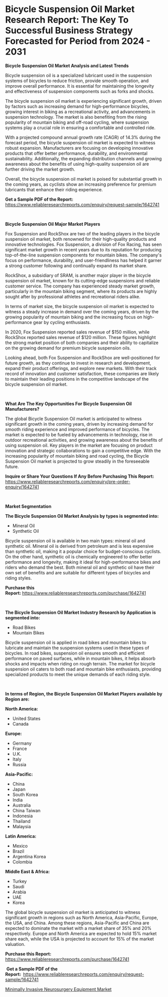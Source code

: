 <p><h1>Bicycle Suspension Oil Market Research Report: The Key To Successful Business Strategy Forecasted for Period from 2024 - 2031</h1></p><p><strong>Bicycle Suspension Oil Market Analysis and Latest Trends</strong></p>
<p><p>Bicycle suspension oil is a specialized lubricant used in the suspension systems of bicycles to reduce friction, provide smooth operation, and improve overall performance. It is essential for maintaining the longevity and effectiveness of suspension components such as forks and shocks.</p><p>The bicycle suspension oil market is experiencing significant growth, driven by factors such as increasing demand for high-performance bicycles, growing interest in biking as a recreational activity, and advancements in suspension technology. The market is also benefiting from the rising popularity of mountain biking and off-road cycling, where suspension systems play a crucial role in ensuring a comfortable and controlled ride.</p><p>With a projected compound annual growth rate (CAGR) of 14.3% during the forecast period, the bicycle suspension oil market is expected to witness robust expansion. Manufacturers are focusing on developing innovative products that offer better performance, durability, and environmental sustainability. Additionally, the expanding distribution channels and growing awareness about the benefits of using high-quality suspension oil are further driving the market growth.</p><p>Overall, the bicycle suspension oil market is poised for substantial growth in the coming years, as cyclists show an increasing preference for premium lubricants that enhance their riding experience.</p></p>
<p><strong>Get a Sample PDF of the Report:&nbsp;</strong> <a href="https://www.reliableresearchreports.com/enquiry/request-sample/1642741">https://www.reliableresearchreports.com/enquiry/request-sample/1642741</a></p>
<p>&nbsp;</p>
<p><strong>Bicycle Suspension Oil Major Market Players</strong></p>
<p><p>Fox Suspension and RockShox are two of the leading players in the bicycle suspension oil market, both renowned for their high-quality products and innovative technologies. Fox Suspension, a division of Fox Racing, has seen significant market growth in recent years due to its reputation for producing top-of-the-line suspension components for mountain bikes. The company's focus on performance, durability, and user-friendliness has helped it garner a strong customer following and continually expand its market share. </p><p>RockShox, a subsidiary of SRAM, is another major player in the bicycle suspension oil market, known for its cutting-edge suspensions and reliable customer service. The company has experienced steady market growth, particularly in the mountain biking segment, where its products are highly sought after by professional athletes and recreational riders alike. </p><p>In terms of market size, the bicycle suspension oil market is expected to witness a steady increase in demand over the coming years, driven by the growing popularity of mountain biking and the increasing focus on high-performance gear by cycling enthusiasts. </p><p>In 2020, Fox Suspension reported sales revenue of $150 million, while RockShox reported sales revenue of $120 million. These figures highlight the strong market position of both companies and their ability to capitalize on the growing demand for premium bicycle suspension oils. </p><p>Looking ahead, both Fox Suspension and RockShox are well-positioned for future growth, as they continue to invest in research and development, expand their product offerings, and explore new markets. With their track record of innovation and customer satisfaction, these companies are likely to maintain their leading positions in the competitive landscape of the bicycle suspension oil market.</p></p>
<p>&nbsp;</p>
<p><strong>What Are The Key Opportunities For Bicycle Suspension Oil Manufacturers?</strong></p>
<p><p>The global Bicycle Suspension Oil market is anticipated to witness significant growth in the coming years, driven by increasing demand for smooth riding experience and improved performance of bicycles. The market is expected to be fueled by advancements in technology, rise in outdoor recreational activities, and growing awareness about the benefits of using suspension oil. Key players in the market are focusing on product innovation and strategic collaborations to gain a competitive edge. With the increasing popularity of mountain biking and road cycling, the Bicycle Suspension Oil market is projected to grow steadily in the foreseeable future.</p></p>
<p><strong>Inquire or Share Your Questions If Any Before Purchasing This Report:</strong> <a href="https://www.reliableresearchreports.com/enquiry/pre-order-enquiry/1642741">https://www.reliableresearchreports.com/enquiry/pre-order-enquiry/1642741</a></p>
<p>&nbsp;</p>
<p><strong>Market Segmentation</strong></p>
<p><strong>The Bicycle Suspension Oil Market Analysis by types is segmented into:</strong></p>
<p><ul><li>Mineral Oil</li><li>Synthetic Oil</li></ul></p>
<p><p>Bicycle suspension oil is available in two main types: mineral oil and synthetic oil. Mineral oil is derived from petroleum and is less expensive than synthetic oil, making it a popular choice for budget-conscious cyclists. On the other hand, synthetic oil is chemically engineered to offer better performance and longevity, making it ideal for high-performance bikes and riders who demand the best. Both mineral oil and synthetic oil have their own set of benefits and are suitable for different types of bicycles and riding styles.</p></p>
<p><strong>Purchase this Report:&nbsp;</strong><a href="https://www.reliableresearchreports.com/purchase/1642741">https://www.reliableresearchreports.com/purchase/1642741</a></p>
<p>&nbsp;</p>
<p><strong>The Bicycle Suspension Oil Market Industry Research by Application is segmented into:</strong></p>
<p><ul><li>Road Bikes</li><li>Mountain Bikes</li></ul></p>
<p><p>Bicycle suspension oil is applied in road bikes and mountain bikes to lubricate and maintain the suspension systems used in these types of bicycles. In road bikes, suspension oil ensures smooth and efficient performance on paved surfaces, while in mountain bikes, it helps absorb shocks and impacts when riding on rough terrain. The market for bicycle suspension oil caters to both road and mountain bike enthusiasts, providing specialized products to meet the unique demands of each riding style.</p></p>
<p>&nbsp;</p>
<p><strong>In terms of Region, the Bicycle Suspension Oil Market Players available by Region are:</strong></p>
<p>
    <p> <strong> North America: </strong>
        <ul>
            <li>United States</li>
            <li>Canada</li>
        </ul>
        </p> 
    <p> <strong> Europe: </strong>
        <ul>
            <li>Germany</li>
            <li>France</li>
            <li>U.K.</li>
            <li>Italy</li>
            <li>Russia</li>
        </ul>
        </p> 
    <p> <strong> Asia-Pacific: </strong>
        <ul>
            <li>China</li>
            <li>Japan</li>
            <li>South Korea</li>
            <li>India</li>
            <li>Australia</li>
            <li>China Taiwan</li>
            <li>Indonesia</li>
            <li>Thailand</li>
            <li>Malaysia</li>
        </ul>
        </p> 
    <p> <strong> Latin America: </strong>
        <ul>
            <li>Mexico</li>
            <li>Brazil</li>
            <li>Argentina Korea</li>
            <li>Colombia</li>
        </ul>
        </p> 
    <p> <strong> Middle East & Africa: </strong>
        <ul>
            <li>Turkey</li>
            <li>Saudi</li>
            <li>Arabia</li>
            <li>UAE</li>
            <li>Korea</li>
        </ul>
    </p>
    </p>
<p><p>The global bicycle suspension oil market is anticipated to witness significant growth in regions such as North America, Asia-Pacific, Europe, the USA, and China. Among these regions, Asia-Pacific and China are expected to dominate the market with a market share of 35% and 20% respectively. Europe and North America are expected to hold 15% market share each, while the USA is projected to account for 15% of the market valuation.</p></p>
<p><strong>Purchase this Report: </strong><a href="https://www.reliableresearchreports.com/purchase/1642741">https://www.reliableresearchreports.com/purchase/1642741</a></p>
<p>&nbsp;<strong>Get a Sample PDF of the Report:&nbsp;&nbsp;</strong><a href="https://www.reliableresearchreports.com/enquiry/request-sample/1642741">https://www.reliableresearchreports.com/enquiry/request-sample/1642741</a></p>
<p><strong></strong></p>
<p><p><a href="https://confirmed-shield-e13.notion.site/Minimally-Invasive-Neurosurgery-Equipment-Market-Provides-Detailed-Segmentation-of-this-Market-based-46033410dc3841b9b5d40623368ab1ed">Minimally Invasive Neurosurgery Equipment Market</a></p></p>